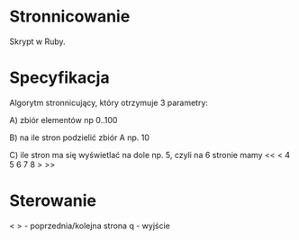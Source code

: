 # Stronnicowanie
Skrypt w Ruby.

# Specyfikacja
Algorytm stronnicujący, który otrzymuje 3 parametry:

A) zbiór elementów np 0..100

B) na ile stron podzielić zbiór A np. 10

C) ile stron ma się wyświetlać na dole np. 5, czyli na 6 stronie mamy << < 4 5 6 7 8 > >>

# Sterowanie
< > - poprzednia/kolejna strona
q - wyjście
